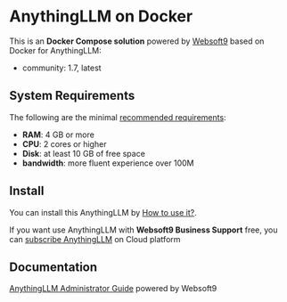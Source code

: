 # AnythingLLM on Docker  

This is an **Docker Compose solution** powered by [Websoft9](https://www.websoft9.com) based on Docker for AnythingLLM:


 - community:  1.7, latest


## System Requirements

The following are the minimal [recommended requirements](https://anythingllm.com):

* **RAM**: 4 GB or more
* **CPU**: 2 cores or higher
* **Disk**: at least 10 GB of free space
* **bandwidth**: more fluent experience over 100M  

## Install

You can install this AnythingLLM by [How to use it?](https://github.com/Websoft9/docker-library#how-to-use-it).   

If you want use AnythingLLM with **Websoft9 Business Support** free, you can [subscribe AnythingLLM](https://www.websoft9.com/apps) on Cloud platform

## Documentation

[AnythingLLM Administrator Guide](https://support.websoft9.com/docs/anythingllm) powered by Websoft9